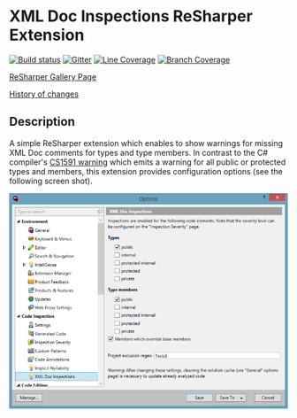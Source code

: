 # XML Doc Inspections ReSharper Extension

[![Build status](https://ci.appveyor.com/api/projects/status/6n2wy4xt1ctq36wq/branch/master?svg=true)](https://ci.appveyor.com/project/ulrichb/xmldocinspections/branch/master)
[![Gitter](https://badges.gitter.im/Join%20Chat.svg)](https://gitter.im/ulrichb/XmlDocInspections?utm_source=badge&utm_medium=badge&utm_campaign=pr-badge)
<a href="https://ci.appveyor.com/api/projects/ulrichb/xmldocinspections/artifacts/Build/Output/TestCoverage.zip?branch=master"><img src="https://dl.dropbox.com/s/8p9d03ycoy4nf06/master-linecoverage.svg" alt="Line Coverage" title="Line Coverage"></a>
<a href="https://ci.appveyor.com/api/projects/ulrichb/xmldocinspections/artifacts/Build/Output/TestCoverage.zip?branch=master"><img src="https://dl.dropbox.com/s/ywhaxs30rto3ezm/master-branchcoverage.svg" alt="Branch Coverage" title="Branch Coverage"></a>

[ReSharper Gallery Page](https://resharper-plugins.jetbrains.com/packages/ReSharper.XmlDocInspections/)

[History of changes](History.md)

## Description

A simple ReSharper extension which enables to show warnings for missing XML Doc comments for types and type members. In contrast to the C# compiler's [CS1591 warning](https://msdn.microsoft.com/en-us/library/zk18c1w9.aspx) which emits a warning for all public or protected types and members, this extension provides configuration options (see the following screen shot).

![](Doc/OptionsPage.png)
